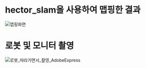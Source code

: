 # hector_slam을 사용하여 맵핑한 결과
![맵핑화면](https://github.com/pflnhw/Yeonhee_Project/assets/129160008/690f372b-3c7e-4814-93f3-1f58d859cc00)

# 로봇 및 모니터 촬영
![로봇_따라가면서_촬영_AdobeExpress](https://github.com/pflnhw/Yeonhee_Project/assets/129160008/7a74f86e-ba94-41f6-9e82-0fe026a3ec91)
